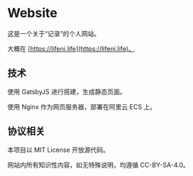 # Website

这是一个关于“记录”的个人网站。

大概在 [https://lifeni.life](https://lifeni.life)。

## 技术

使用 GatsbyJS 进行搭建，生成静态页面。

使用 Nginx 作为网页服务器，部署在阿里云 ECS 上。

## 协议相关

本项目以 MIT License 开放源代码。

网站内所有知识性内容，如无特殊说明，均遵循 CC-BY-SA-4.0。
